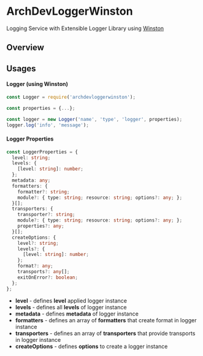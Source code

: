 # ArchDevLoggerWinston

Logging Service with Extensible Logger Library using [Winston](https://github.com/winstonjs/winston)

## Overview



## Usages

#### Logger (using Winston)

```JavaScript
const Logger = require('archdevloggerwinston');

const properties = {...};

const logger = new Logger('name', 'type', 'logger', properties);
logger.log('info', 'message');
```

#### Logger Properties

```TypeScript
const LoggerProperties = {
  level: string;
  levels: {
    [level: string]: number;
  };
  metadata: any;
  formatters: {
    formatter?: string;
    module?: { type: string; resource: string; options?: any; };
  }[];
  transporters: {
    transporter?: string;
    module?: { type: string; resource: string; options?: any; };
    properties?: any;
  }[];
  createOptions: {
    level?: string;
    levels?: {
      [level: string]: number;
    };
    format?: any;
    transports?: any[];
    exitOnError?: boolean;
  };
};
```

+ **level** - defines **level** applied logger instance
+ **levels** - defines all **levels** of logger instance
+ **metadata** - defines **metadata** of logger instance
+ **formatters** - defines an array of **formatters** that create format in logger instance
+ **transporters** - defines an array of **transporters** that provide transports in logger instance
+ **createOptions** - defines **options** to create a logger instance
